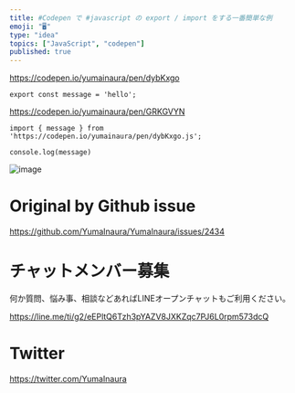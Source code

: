 ```yaml
---
title: #Codepen で #javascript の export / import をする一番簡単な例
emoji: "🖥"
type: "idea"
topics: ["JavaScript", "codepen"]
published: true
---
```


https://codepen.io/yumainaura/pen/dybKxgo

```
export const message = 'hello';
```

https://codepen.io/yumainaura/pen/GRKGVYN

```
import { message } from 'https://codepen.io/yumainaura/pen/dybKxgo.js';

console.log(message)
```

![image](https://user-images.githubusercontent.com/13635059/64902452-5b0c5a80-d6e2-11e9-96cc-f1bbc057ee1f.png)


# Original by Github issue

https://github.com/YumaInaura/YumaInaura/issues/2434








<!-- Update From Qiita API -->

# チャットメンバー募集


何か質問、悩み事、相談などあればLINEオープンチャットもご利用ください。

https://line.me/ti/g2/eEPltQ6Tzh3pYAZV8JXKZqc7PJ6L0rpm573dcQ





# Twitter


https://twitter.com/YumaInaura


<!-- Update From Qiita API -->


